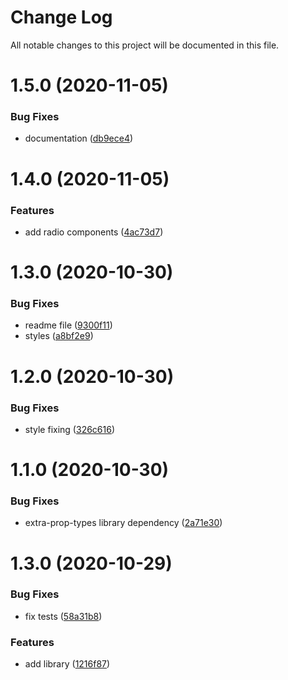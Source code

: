 # Change Log

All notable changes to this project will be documented in this file.

# 1.5.0 (2020-11-05)


### Bug Fixes

* documentation ([db9ece4](https://github.com/SUI-Components/docs-components/commit/db9ece4ea3949101398f2ccbe6fcc39f8b523975))



# 1.4.0 (2020-11-05)


### Features

* add radio components ([4ac73d7](https://github.com/SUI-Components/docs-components/commit/4ac73d70640ff61de5515d5c3eff0a3112964f6b))



# 1.3.0 (2020-10-30)


### Bug Fixes

* readme file ([9300f11](https://github.com/SUI-Components/docs-components/commit/9300f112c8f702829fc88a9ce074f013c351e519))
* styles ([a8bf2e9](https://github.com/SUI-Components/docs-components/commit/a8bf2e97d5ffcbe09654370c9c77b130018c9ff0))



# 1.2.0 (2020-10-30)


### Bug Fixes

* style fixing ([326c616](https://github.com/SUI-Components/docs-components/commit/326c6168eb0f69f79b19447d07229a6a956f80c7))



# 1.1.0 (2020-10-30)


### Bug Fixes

* extra-prop-types library dependency ([2a71e30](https://github.com/SUI-Components/docs-components/commit/2a71e300619676d919af5877db7d9301f71afaf8))



# 1.3.0 (2020-10-29)


### Bug Fixes

* fix tests ([58a31b8](https://github.com/SUI-Components/docs-components/commit/58a31b829d37a123a38bce563cd094f35858f3a4))


### Features

* add library ([1216f87](https://github.com/SUI-Components/docs-components/commit/1216f8783ea63ee58431b783afb724558bf99515))



